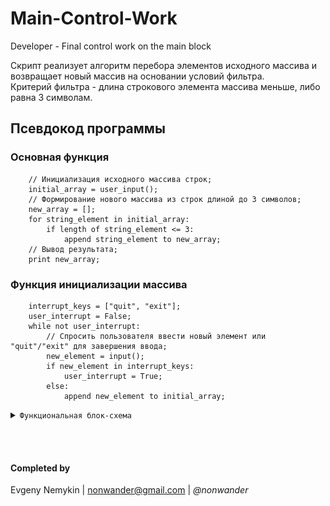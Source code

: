# Main-Control-Work
Developer - Final control work on the main block

Скрипт реализует алгоритм перебора элементов исходного массива и возвращает
новый массив на основании условий фильтра.
<br> Критерий фильтра - длина строкового элемента массива меньше, либо равна 3 символам.

## Псевдокод программы
### Основная функция
```
    // Инициализация исходного массива строк;
    initial_array = user_input();
    // Формирование нового массива из строк длиной до 3 символов;
    new_array = [];
    for string_element in initial_array:
        if length of string_element <= 3:
            append string_element to new_array;
    // Вывод результата;
    print new_array;
```

### Функция инициализации массива
```
    interrupt_keys = ["quit", "exit"];
    user_interrupt = False;
    while not user_interrupt:
        // Спросить пользователя ввести новый элемент или "quit"/"exit" для завершения ввода;
        new_element = input();
        if new_element in interrupt_keys:
            user_interrupt = True;
        else:
            append new_element to initial_array;
```
<details>
<summary><code>Функциональная блок-схема</code></summary>
<p>![функциональная схема](static/flowchart.png?raw=true "functional_scheme")
</details>

</br></br>

#### **Completed by**
Evgeny Nemykin | nonwander@gmail.com | _@nonwander_
